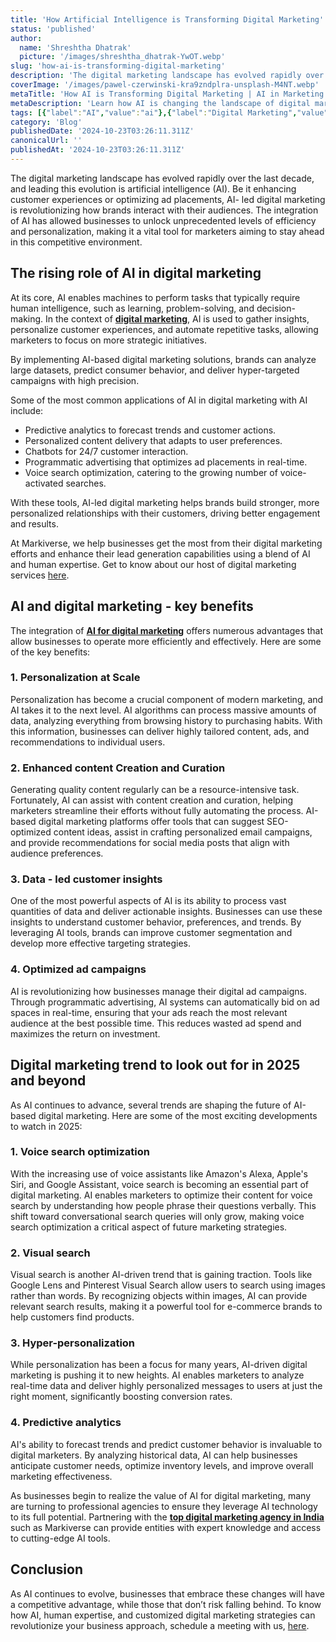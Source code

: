 ```yaml
---
title: 'How Artificial Intelligence is Transforming Digital Marketing'
status: 'published'
author:
  name: 'Shreshtha Dhatrak'
  picture: '/images/shreshtha_dhatrak-YwOT.webp'
slug: 'how-ai-is-transforming-digital-marketing'
description: 'The digital marketing landscape has evolved rapidly over the last decade, and leading this evolution is artificial intelligence (AI). Be it enhancing customer experiences or optimizing ad placements, AI- led digital marketing is revolutionizing how brands interact with their audiences.'
coverImage: '/images/pawel-czerwinski-kra9zndplra-unsplash-M4NT.webp'
metaTitle: 'How AI is Transforming Digital Marketing | AI in Marketing'
metaDescription: 'Learn how AI is changing the landscape of digital marketing. Our blog covers innovative AI applications that boost efficiency & effectiveness in marketing efforts.'
tags: [{"label":"AI","value":"ai"},{"label":"Digital Marketing","value":"digitalMarketing"}]
category: 'Blog'
publishedDate: '2024-10-23T03:26:11.311Z'
canonicalUrl: ''
publishedAt: '2024-10-23T03:26:11.311Z'
---
```


The digital marketing landscape has evolved rapidly over the last decade, and leading this evolution is artificial intelligence (AI). Be it enhancing customer experiences or optimizing ad placements, AI- led digital marketing is revolutionizing how brands interact with their audiences. The integration of AI has allowed businesses to unlock unprecedented levels of efficiency and personalization, making it a vital tool for marketers aiming to stay ahead in this competitive environment.

## The rising role of AI in digital marketing

At its core, AI enables machines to perform tasks that typically require human intelligence, such as learning, problem-solving, and decision-making. In the context of [**digital marketing**](https://www.markiverse.com/insights/blog/difference-between-traditional-and-digital-marketing), AI is used to gather insights, personalize customer experiences, and automate repetitive tasks, allowing marketers to focus on more strategic initiatives.

By implementing AI-based digital marketing solutions, brands can analyze large datasets, predict consumer behavior, and deliver hyper-targeted campaigns with high precision.

Some of the most common applications of AI in digital marketing with AI include:

- Predictive analytics to forecast trends and customer actions.
- Personalized content delivery that adapts to user preferences.
- Chatbots for 24/7 customer interaction.
- Programmatic advertising that optimizes ad placements in real-time.
- Voice search optimization, catering to the growing number of voice-activated searches.

With these tools, AI-led digital marketing helps brands build stronger, more personalized relationships with their customers, driving better engagement and results.

At Markiverse, we help businesses get the most from their digital marketing efforts and enhance their lead generation capabilities using a blend of AI and human expertise. Get to know about our host of digital marketing services [here](https://www.markiverse.com/).

## AI and digital marketing - key benefits

The integration of [**AI for digital marketing**](https://www.markiverse.com/services/digital-marketing) offers numerous advantages that allow businesses to operate more efficiently and effectively. Here are some of the key benefits:

### **1. Personalization at Scale**

Personalization has become a crucial component of modern marketing, and AI takes it to the next level. AI algorithms can process massive amounts of data, analyzing everything from browsing history to purchasing habits. With this information, businesses can deliver highly tailored content, ads, and recommendations to individual users.

### **2. Enhanced content Creation and Curation**

Generating quality content regularly can be a resource-intensive task. Fortunately, AI can assist with content creation and curation, helping marketers streamline their efforts without fully automating the process. AI-based digital marketing platforms offer tools that can suggest SEO-optimized content ideas, assist in crafting personalized email campaigns, and provide recommendations for social media posts that align with audience preferences.

### **3. Data - led customer insights**

One of the most powerful aspects of AI is its ability to process vast quantities of data and deliver actionable insights. Businesses can use these insights to understand customer behavior, preferences, and trends. By leveraging AI tools, brands can improve customer segmentation and develop more effective targeting strategies.

### **4. Optimized ad campaigns**

AI is revolutionizing how businesses manage their digital ad campaigns. Through programmatic advertising, AI systems can automatically bid on ad spaces in real-time, ensuring that your ads reach the most relevant audience at the best possible time. This reduces wasted ad spend and maximizes the return on investment.

## **Digital marketing trend to look out for in 2025 and beyond**

As AI continues to advance, several trends are shaping the future of AI-based digital marketing. Here are some of the most exciting developments to watch in 2025:

### **1. Voice search optimization**

With the increasing use of voice assistants like Amazon's Alexa, Apple's Siri, and Google Assistant, voice search is becoming an essential part of digital marketing. AI enables marketers to optimize their content for voice search by understanding how people phrase their questions verbally. This shift toward conversational search queries will only grow, making voice search optimization a critical aspect of future marketing strategies.

### **2. Visual search**

Visual search is another AI-driven trend that is gaining traction. Tools like Google Lens and Pinterest Visual Search allow users to search using images rather than words. By recognizing objects within images, AI can provide relevant search results, making it a powerful tool for e-commerce brands to help customers find products.

### **3. Hyper-personalization**

While personalization has been a focus for many years, AI-driven digital marketing is pushing it to new heights. AI enables marketers to analyze real-time data and deliver highly personalized messages to users at just the right moment, significantly boosting conversion rates.

### **4. Predictive analytics**

AI's ability to forecast trends and predict customer behavior is invaluable to digital marketers. By analyzing historical data, AI can help businesses anticipate customer needs, optimize inventory levels, and improve overall marketing effectiveness.

As businesses begin to realize the value of AI for digital marketing, many are turning to professional agencies to ensure they leverage AI technology to its full potential. Partnering with the [**top digital marketing agency in India**](https://www.markiverse.com/services/digital-marketing) such as Markiverse can provide entities with expert knowledge and access to cutting-edge AI tools.

## **Conclusion**

As AI continues to evolve, businesses that embrace these changes will have a competitive advantage, while those that don’t risk falling behind. To know how AI, human expertise, and customized digital marketing strategies can revolutionize your business approach, schedule a meeting with us, [here](https://www.markiverse.com/contact-us/book-a-meeting).